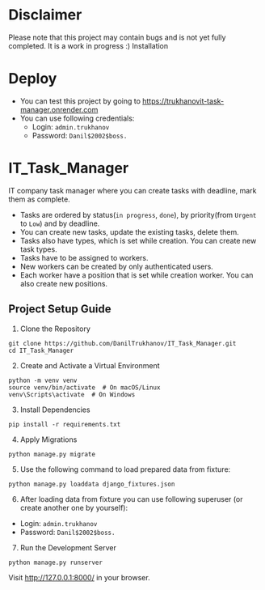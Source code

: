 # Disclaimer
Please note that this project may contain bugs and is not yet fully completed. It is a work in progress :)
Installation

# Deploy
- You can test this project by going to https://trukhanovit-task-manager.onrender.com
- You can use following credentials:
  - Login: `admin.trukhanov`
  - Password: `Danil$2002$boss.`


# IT_Task_Manager
IT company task manager where you can create tasks with deadline, mark them as complete.
- Tasks are ordered by status(`in progress`, `done`), by priority(from `Urgent` to `Low`) and by deadline.
- You can create new tasks, update the existing tasks, delete them.
- Tasks also have types, which is set while creation. You can create new task types.
- Tasks have to be assigned to workers.
- New workers can be created by only authenticated users.
- Each worker have a position that is set while creation worker. You can also create new positions.


## Project Setup Guide
1. Clone the Repository


```
git clone https://github.com/DanilTrukhanov/IT_Task_Manager.git
cd IT_Task_Manager
```

2. Create and Activate a Virtual Environment
```
python -m venv venv
source venv/bin/activate  # On macOS/Linux
venv\Scripts\activate  # On Windows
```
3. Install Dependencies
```
pip install -r requirements.txt
```
4. Apply Migrations
```
python manage.py migrate
```
5. Use the following command to load prepared data from fixture:

`python manage.py loaddata django_fixtures.json`

6. After loading data from fixture you can use following superuser (or create another one by yourself):

  - Login: `admin.trukhanov`
  - Password: `Danil$2002$boss.`

7. Run the Development Server
```
python manage.py runserver
```
Visit http://127.0.0.1:8000/ in your browser.
